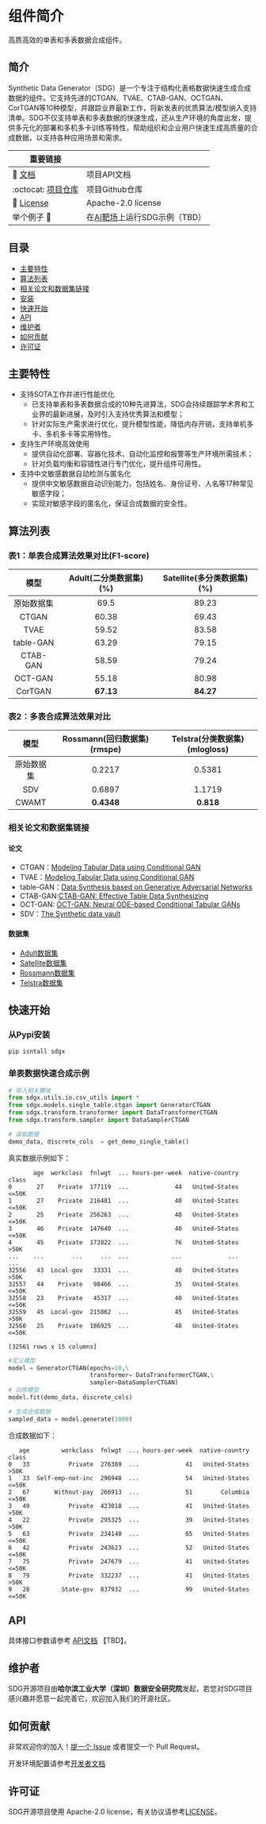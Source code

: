 # 组件简介

高质高效的单表和多表数据合成组件。

## 简介

Synthetic Data Generator（SDG）是一个专注于结构化表格数据快速生成合成数据的组件。它支持先进的CTGAN、TVAE、CTAB-GAN、OCTGAN、CorTGAN等10种模型，并跟踪业界最新工作，将新发表的优质算法/模型纳入支持清单。SDG不仅支持单表和多表数据的快速生成，还从生产环境的角度出发，提供多元化的部署和多机多卡训练等特性，帮助组织和企业用户快速生成高质量的合成数据，以支持各种应用场景和需求。

| 重要链接                                                                                                                                                                                                   |                                                       |
| ---------------------------------------------------------------------------------------------------------------------------------------------------------------------------------------------------------- | ----------------------------------------------------- |
| 📖  [文档](https://sgd.github.io/)                                                                                                                                                                            | 项目API文档                                           |
| :octocat:  [项目仓库](https://github.com/hitsz-ids/synthetic-data-generator) | 项目Github仓库                                        |
| 📜 [License](https://github.com/hitsz-ids/synthetic-data-generator/blob/main/LICENSE)                                                                                                                         | Apache-2.0 license                                    |
| 举个例子 🌰                                                                                                                                                                                                | 在[AI靶场](https://datai.pcl.ac.cn/)上运行SDG示例（TBD） |

## 目录

- [主要特性](#主要特性)
- [算法列表](#算法列表)
- [相关论文和数据集链接](#相关论文和数据集链接)
- [安装](#安装)
- [快速开始](#快速开始)
- [API](#API)
- [维护者](#维护者)
- [如何贡献](#如何贡献)
- [许可证](#许可证)

## 主要特性

+ 支持SOTA工作并进行性能优化
  + 已支持单表和多表数据合成的10种先进算法，SDG会持续跟踪学术界和工业界的最新进展，及时引入支持优秀算法和模型；
  + 针对实际生产需求进行优化，提升模型性能，降低内存开销，支持单机多卡、多机多卡等实用特性。
+ 支持生产环境高效使用
  + 提供自动化部署、容器化技术、自动化监控和报警等生产环境所需技术；
  + 针对负载均衡和容错性进行专门优化，提升组件可用性。
+ 支持中文敏感数据自动检测与匿名化
  + 提供中文敏感数据自动识别能力，包括姓名、身份证号、人名等17种常见敏感字段；
  + 实现对敏感字段的匿名化，保证合成数据的安全性。

## 算法列表

### 表1：单表合成算法效果对比(F1-score)

|    模型    | Adult(二分类数据集)(%) | Satellite(多分类数据集)(%) |
| :--------: | :--------------------: | :------------------------: |
| 原始数据集 |          69.5          |           89.23           |
|   CTGAN   |         60.38         |           69.43           |
|    TVAE    |         59.52         |           83.58           |
| table-GAN |         63.29         |           79.15           |
|  CTAB-GAN  |         58.59         |           79.24           |
|  OCT-GAN  |         55.18         |           80.98           |
|  CorTGAN  |    **67.13**    |      **84.27**      |

### 表2：多表合成算法效果对比

|    模型    | Rossmann(回归数据集)(rmspe) | Telstra(分类数据集)(mlogloss) |
| :--------: | :-------------------------: | :---------------------------: |
| 原始数据集 |           0.2217           |            0.5381            |
|    SDV    |           0.6897           |            1.1719            |
|   CWAMT   |      **0.4348**      |        **0.818**        |

### 相关论文和数据集链接

#### 论文

- CTGAN：[Modeling Tabular Data using Conditional GAN](https://proceedings.neurips.cc/paper/2019/hash/254ed7d2de3b23ab10936522dd547b78-Abstract.html)
- TVAE：[Modeling Tabular Data using Conditional GAN](https://proceedings.neurips.cc/paper/2019/hash/254ed7d2de3b23ab10936522dd547b78-Abstract.html)
- table-GAN：[Data Synthesis based on Generative Adversarial Networks](https://arxiv.org/pdf/1806.03384.pdf)
- CTAB-GAN:[CTAB-GAN: Effective Table Data Synthesizing](https://proceedings.mlr.press/v157/zhao21a/zhao21a.pdf)
- OCT-GAN: [OCT-GAN: Neural ODE-based Conditional Tabular GANs](https://arxiv.org/pdf/2105.14969.pdf)
- SDV：[The Synthetic data vault](https://sci-hub.se/10.1109/DSAA.2016.49 "多表合成")

#### 数据集

- [Adult数据集](http://archive.ics.uci.edu/ml/datasets/adult)
- [Satellite数据集](http://archive.ics.uci.edu/dataset/146/statlog+landsat+satellite)
- [Rossmann数据集](https://www.kaggle.com/competitions/rossmann-store-sales/data)
- [Telstra数据集](https://www.kaggle.com/competitions/telstra-recruiting-network/data)

## 快速开始

### 从Pypi安装

```bash
pip isntall sdgx
```

### 单表数据快速合成示例

```python
# 导入相关模块
from sdgx.utils.io.csv_utils import *
from sdgx.models.single_table.ctgan import GeneratorCTGAN
from sdgx.transform.transformer import DataTransformerCTGAN
from sdgx.transform.sampler import DataSamplerCTGAN

# 读取数据
demo_data, discrete_cols  = get_demo_single_table()
```

真实数据示例如下：

```
       age  workclass  fnlwgt  ... hours-per-week  native-country  class
0       27    Private  177119  ...             44   United-States  <=50K
1       27    Private  216481  ...             40   United-States  <=50K
2       25    Private  256263  ...             40   United-States  <=50K
3       46    Private  147640  ...             40   United-States  <=50K
4       45    Private  172822  ...             76   United-States   >50K
...    ...        ...     ...  ...            ...             ...    ...
32556   43  Local-gov   33331  ...             40   United-States   >50K
32557   44    Private   98466  ...             35   United-States  <=50K
32558   23    Private   45317  ...             40   United-States  <=50K
32559   45  Local-gov  215862  ...             45   United-States   >50K
32560   25    Private  186925  ...             48   United-States  <=50K

[32561 rows x 15 columns]

```

```python
#定义模型
model = GeneratorCTGAN(epochs=10,\
                       transformer= DataTransformerCTGAN,\
                       sampler=DataSamplerCTGAN)
# 训练模型
model.fit(demo_data, discrete_cols)

# 生成合成数据
sampled_data = model.generate(1000)
```

合成数据如下：

```
   age         workclass  fnlwgt  ... hours-per-week  native-country  class
0   33           Private  276389  ...             41   United-States   >50K
1   33  Self-emp-not-inc  296948  ...             54   United-States  <=50K
2   67       Without-pay  266913  ...             51        Columbia  <=50K
3   49           Private  423018  ...             41   United-States   >50K
4   22           Private  295325  ...             39   United-States   >50K
5   63           Private  234140  ...             65   United-States  <=50K
6   42           Private  243623  ...             52   United-States  <=50K
7   75           Private  247679  ...             41   United-States  <=50K
8   79           Private  332237  ...             41   United-States   >50K
9   28         State-gov  837932  ...             99   United-States  <=50K
```

## API

具体接口参数请参考 [API文档](https://SDG.readthedocs.io/en/latest/api/index.html) 【TBD】。

## 维护者

SDG开源项目由**哈尔滨工业大学（深圳）数据安全研究院**发起，若您对SDG项目感兴趣并愿意一起完善它，欢迎加入我们的开源社区。

## 如何贡献

非常欢迎你的加入！[提一个 Issue](https://github.com/hitsz-ids/synthetic-data-generator/issues/new) 或者提交一个 Pull Request。

开发环境配置请参考[开发者文档](./DEVELOP.md)

## 许可证

SDG开源项目使用 Apache-2.0 license，有关协议请参考[LICENSE](https://github.com/hitsz-ids/synthetic-data-generator/blob/main/LICENSE)。

[文档]: https://sgd.github.io/
[项目仓库]: https://github.com/hitsz-ids/synthetic-data-generator
[License]: https://github.com/hitsz-ids/synthetic-data-generator/blob/main/LICENSE
[AI靶场]: https://datai.pcl.ac.cn/
